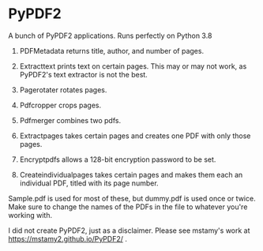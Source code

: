 # PyPDF2

A bunch of PyPDF2 applications. Runs perfectly on Python 3.8

1. PDFMetadata returns title, author, and number of pages. 

2. Extracttext prints text on certain pages. This may or may not work, as PyPDF2's text extractor is not the best. 

3. Pagerotater rotates pages. 

4. Pdfcropper crops pages. 

5. Pdfmerger combines two pdfs. 

6. Extractpages takes certain pages and creates one PDF with only those pages.  

7. Encryptpdfs allows a 128-bit encryption password to be set. 

8. Createindividualpages takes certain pages and makes them each an individual PDF, titled with its page number. 

Sample.pdf is used for most of these, but dummy.pdf is used once or twice. Make sure to change the names of the PDFs in the file to whatever you're working with. 

I did not create PyPDF2, just as a disclaimer. Please see mstamy's work at https://mstamy2.github.io/PyPDF2/ . 
